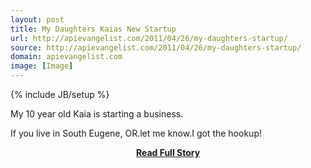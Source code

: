 ```yaml
---
layout: post
title: My Daughters Kaias New Startup
url: http://apievangelist.com/2011/04/26/my-daughters-startup/
source: http://apievangelist.com/2011/04/26/my-daughters-startup/
domain: apievangelist.com
image: [Image]
---
```

{% include JB/setup %}<p>My 10 year old Kaia is starting a business.&nbsp;

If you live in South Eugene, OR.let me know.I got the hookup!</p>
<center><p><a href="http://apievangelist.com/2011/04/26/my-daughters-startup/" style='padding:25px; font-sze:18px; font-weight: bold;'>Read Full Story</a></p></center>
